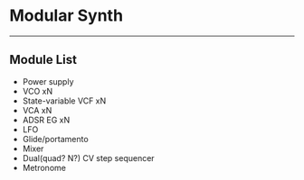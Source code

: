 # Modular Synth

---

## Module List
* Power supply
* VCO xN
* State-variable VCF xN
* VCA xN
* ADSR EG xN
* LFO
* Glide/portamento
* Mixer
* Dual(quad? N?) CV step sequencer
* Metronome
